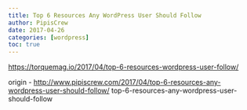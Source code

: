 ```yaml
---
title: Top 6 Resources Any WordPress User Should Follow
author: PipisCrew
date: 2017-04-26
categories: [wordpress]
toc: true
---
```


https://torquemag.io/2017/04/top-6-resources-wordpress-user-follow/

origin - http://www.pipiscrew.com/2017/04/top-6-resources-any-wordpress-user-should-follow/ top-6-resources-any-wordpress-user-should-follow